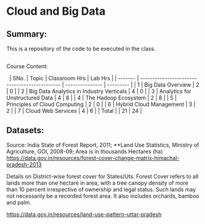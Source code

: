 # Cloud and Big Data

## Summary:
This is a repository of the code to be executed in the class.

## 
Course Content:


 
| SNo.    |   Topic                                       | Classroom Hrs   | Lab Hrs   |
| ------- | --------------------------------------------- | --------------- | --------- |
| 1       | Big Data Overview                             | 2               | 0         |
| 2       | Big Data Analytics in Industry Verticals      | 4               | 0         |
| 3       | Analytics for Unstructured Data               | 4               | 8         |
| 4       | The Hadoop Ecosystem                          | 2               | 8         |
| 5       | Principles of Cloud Computing                 | 2               | 0         |
| 6       | Hybrid Cloud Management                       | 3               | 2         |
| 7       | Cloud Web Services                            | 4               | 6         |
| Total   |                                               | 21              | 24        | 





## Datasets:
Source: India State of Forest Report, 2011; **Land Use Statistics, Ministry of Agriculture, GOI, 2008-09; Area is in thousands Hectares (ha)
https://data.gov.in/resources/forest-cover-change-matrix-himachal-pradesh-2013

Details on District-wise forest cover for States/Uts. Forest Cover refers to all lands more than one hectare in area, with a tree canopy density of more than 10 percent irrespective of ownership and legal status. Such lands may not necessarily be a recorded forest area. It also includes orchards, bamboo and palm.

https://data.gov.in/resources/land-use-pattern-uttar-pradesh
